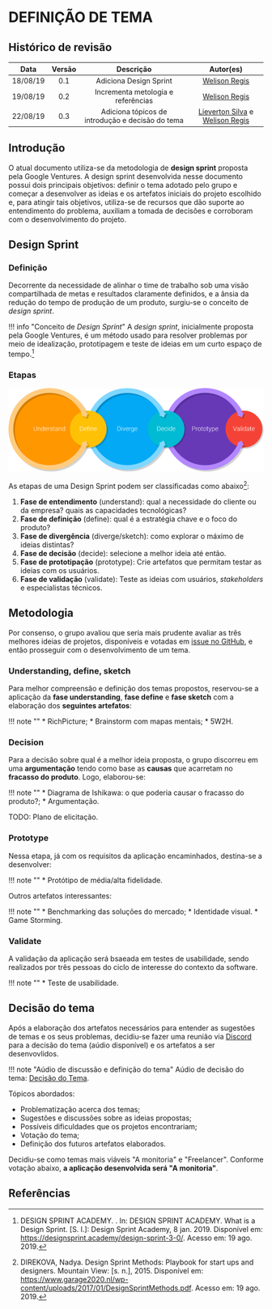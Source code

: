 # DEFINIÇÃO DE TEMA

## Histórico de revisão

| Data | Versão | Descrição | Autor(es)|
|:----:|:------:|:---------:|:--------:|
| 18/08/19 | 0.1 | Adiciona Design Sprint | [Welison Regis](https://github.com/WelisonR) |
| 19/08/19 | 0.2 | Incrementa metologia e referências | [Welison Regis](https://github.com/WelisonR) |
| 22/08/19 | 0.3 | Adiciona tópicos de introdução e decisão do tema | [Lieverton Silva](https://github.com/lievertom) e [Welison Regis](https://github.com/WelisonR) |

## Introdução

O atual documento utiliza-se da metodologia de **design sprint** proposta pela Google Ventures. A design sprint desenvolvida nesse documento possui dois principais objetivos: definir o tema adotado pelo grupo e começar a desenvolver as ideias e os artefatos iniciais do projeto escolhido e, para atingir tais objetivos, utiliza-se de recursos que dão suporte ao entendimento do problema, auxiliam a tomada de decisões e corroboram com o desenvolvimento do projeto.

## Design Sprint

### Definição

Decorrente da necessidade de alinhar o time de trabalho sob uma visão compartilhada de metas e resultados claramente definidos, e a ânsia da redução do tempo de produção de um produto, surgiu-se o conceito de *design sprint*.

!!! info "Conceito de *Design Sprint*"
    A *design sprint*, inicialmente proposta pela Google Ventures, é um método usado para resolver problemas por meio de idealização, prototipagem e teste de ideias em um curto espaço de tempo.[^1]

### Etapas

![Etapas da Design Sprint](assets/img/design_sprint.png)

As etapas de uma Design Sprint podem ser classificadas como abaixo[^2]:

1. **Fase de entendimento** (understand): qual a necessidade do cliente ou da empresa? quais as capacidades tecnológicas?
2. **Fase de definição** (define): qual é a estratégia chave e o foco do produto?
3. **Fase de divergência** (diverge/sketch): como explorar o máximo de ideias distintas?
4. **Fase de decisão** (decide): selecione a melhor ideia até então.
5. **Fase de prototipação** (prototype): Crie artefatos que permitam testar as ideias com os usuários.
6. **Fase de validação** (validate): Teste as ideias com usuários, *stakeholders* e especialistas técnicos.

## Metodologia

Por consenso, o grupo avaliou que seria mais prudente avaliar as três melhores ideias de projetos, disponíveis e votadas em [issue no GitHub](https://github.com/2019-2-arquitetura-desenho/wiki/issues/3), e então prosseguir com o desenvolvimento de um tema.

### Understanding, define, sketch 

Para melhor compreensão e definição dos temas propostos, reservou-se a aplicação da **fase understanding**, **fase define** e **fase sketch** com a elaboração dos **seguintes artefatos**:

!!! note ""
    * RichPicture;
    * Brainstorm com mapas mentais;
    * 5W2H.

### Decision

Para a decisão sobre qual é a melhor ideia proposta, o grupo discorreu em uma **argumentação** tendo como base as **causas** que acarretam no **fracasso do produto**. Logo, elaborou-se:

!!! note ""
    * Diagrama de Ishikawa: o que poderia causar o fracasso do produto?;
    * Argumentação.

TODO: Plano de elicitação.

### Prototype

Nessa etapa, já com os requisitos da aplicação encaminhados, destina-se a desenvolver:

!!! note ""
    * Protótipo de média/alta fidelidade.

Outros artefatos interessantes:

!!! note ""
    * Benchmarking das soluções do mercado;
    * Identidade visual.
    * Game Storming.

### Validate

A validação da aplicação será bsaeada em testes de usabilidade, sendo realizados por três pessoas do ciclo de interesse do contexto da software.

!!! note ""
    * Teste de usabilidade.


## Decisão do tema

Após a elaboração dos artefatos necessários para entender as sugestões de temas e os seus problemas, decidiu-se fazer uma reunião via [Discord](https://discordapp.com/) para a decisão do tema (aúdio disponível) e os artefatos a ser desenvovlidos.

!!! note "Aúdio de discussão e definição do tema"
    Aúdio de decisão do tema: [Decisão do Tema]().

Tópicos abordados:

*   Problematização acerca dos temas;
*   Sugestões e discussões sobre as ideias propostas;
*   Possíveis dificuldades que os projetos encontrariam;
*   Votação do tema;
*   Definição dos futuros artefatos elaborados.

Decidiu-se como temas mais viáveis "A monitoria" e "Freelancer". Conforme votação abaixo, **a aplicação desenvolvida será "A monitoria"**.


## Referências

[^1]: DESIGN SPRINT ACADEMY. . In: DESIGN SPRINT ACADEMY. What is a Design Sprint. [S. l.]: Design Sprint Academy, 8 jan. 2019. Disponível em: https://designsprint.academy/design-sprint-3-0/. Acesso em: 19 ago. 2019.

[^2]: DIREKOVA, Nadya. Design Sprint Methods: Playbook for start ups and designers. Mountain View: [s. n.], 2015. Disponível em: https://www.garage2020.nl/wp-content/uploads/2017/01/DesignSprintMethods.pdf. Acesso em: 19 ago. 2019.